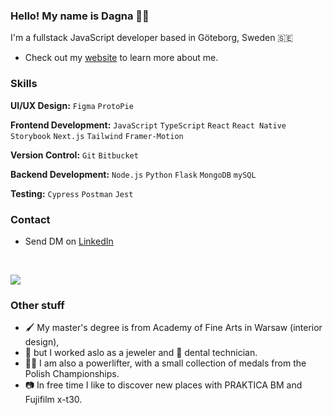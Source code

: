 ### Hello! My name is Dagna 👋🏽

I'm a fullstack JavaScript developer based in Göteborg, Sweden 🇸🇪

- Check out my [website](https://dschmidt.netlify.app/) to learn more about me.

### Skills

**UI/UX Design:** `Figma` `ProtoPie`

**Frontend Development:** `JavaScript` `TypeScript` `React` `React Native` `Storybook` `Next.js` `Tailwind` `Framer-Motion`
 
**Version Control:** `Git` `Bitbucket`

**Backend Development:** `Node.js` `Python` `Flask` `MongoDB` `mySQL`

**Testing:** `Cypress` `Postman` `Jest`

### Contact

- Send DM on [LinkedIn](https://www.linkedin.com/in/dagna-schmidt-90ba37207/)
<br/>

![](https://github-readme-stats.vercel.app/api/top-langs/?username=DagnaSchmidt&theme=tokyonight&hide_border=false&include_all_commits=true&count_private=false&layout=compact)<br/>

### Other stuff
  
- 🖌️ My master's degree is from Academy of Fine Arts in Warsaw (interior design), <br/>
- 💍 but I worked aslo as a jeweler and 🦷 dental technician. <br/>
- 🏋️‍♀️ I am also a powerlifter, with a small collection of medals from the Polish Championships. <br/>
- 📷 In free time I like to discover new places with PRAKTICA BM and Fujifilm x-t30.
